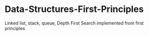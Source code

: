 # Data-Structures-First-Principles
Linked list, stack, queue, Depth First Search implemented from first principles
